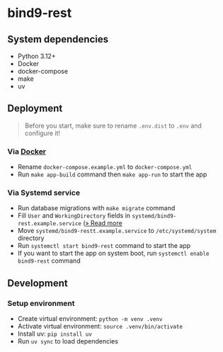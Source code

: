 # bind9-rest

## System dependencies
- Python 3.12+
- Docker
- docker-compose
- make
- uv

## Deployment
> Before you start, make sure to rename `.env.dist` to `.env` and configure it!

### Via [Docker](https://www.docker.com/)
- Rename `docker-compose.example.yml` to `docker-compose.yml`
- Run `make app-build` command then `make app-run` to start the app

### Via Systemd service
- Run database migrations with `make migrate` command
- Fill `User` and `WorkingDirectory` fields in `systemd/bind9-rest.example.service` ([» Read more](https://gist.github.com/comhad/de830d6d1b7ae1f165b925492e79eac8)
- Move `systemd/bind9-restt.example.service` to `/etc/systemd/system` directory
- Run `systemctl start bind9-rest` command to start the app
- If you want to start the app on system boot, run `systemctl enable bind9-rest` command

## Development
### Setup environment
- Create virtual environment: `python -m venv .venv`
- Activate virtual environment: `source .venv/bin/activate`
- Install uv: `pip install uv`
- Run `uv sync` to load dependencies
